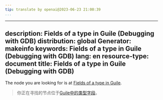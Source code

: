 ```yaml
---
tip: translate by openai@2023-06-23 21:00:39
...
```

---
description: Fields of a type in Guile (Debugging with GDB)
distribution: global
Generator: makeinfo
keywords: Fields of a type in Guile (Debugging with GDB)
lang: en
resource-type: document
title: Fields of a type in Guile (Debugging with GDB)
---

The node you are looking for is at [Fields of a type in Guile](Types-In-Guile.html#Fields-of-a-type-in-Guile).

> 你正在寻找的节点位于[Guile中的类型字段](Types-In-Guile.html#Fields-of-a-type-in-Guile)。
